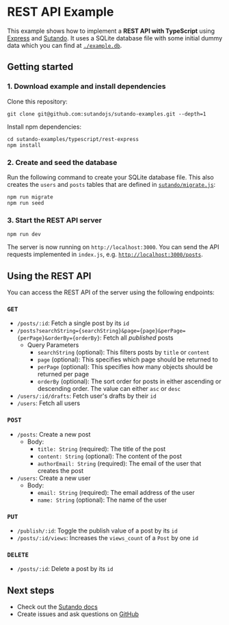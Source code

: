 # REST API Example

This example shows how to implement a **REST API with TypeScript** using [Express](https://expressjs.com/) and [Sutando](https://sutando.org). It uses a SQLite database file with some initial dummy data which you can find at [`./example.db`](./example.db).

## Getting started

### 1. Download example and install dependencies

Clone this repository:

```
git clone git@github.com:sutandojs/sutando-examples.git --depth=1
```

Install npm dependencies:

```
cd sutando-examples/typescript/rest-express
npm install
```

### 2. Create and seed the database

Run the following command to create your SQLite database file. This also creates the `users` and `posts` tables that are defined in [`sutando/migrate.js`](./sutando/migrate.js):

```
npm run migrate
npm run seed
```

### 3. Start the REST API server

```
npm run dev
```

The server is now running on `http://localhost:3000`. You can send the API requests implemented in `index.js`, e.g. [`http://localhost:3000/posts`](http://localhost:3000/posts).

## Using the REST API

You can access the REST API of the server using the following endpoints:

### `GET`

- `/posts/:id`: Fetch a single post by its `id`
- `/posts?searchString={searchString}&page={page}&perPage={perPage}&orderBy={orderBy}`: Fetch all _published_ posts
  - Query Parameters
    - `searchString` (optional): This filters posts by `title` or `content`
    - `page` (optional): This specifies which page should be returned to
    - `perPage` (optional): This specifies how many objects should be returned per page
    - `orderBy` (optional): The sort order for posts in either ascending or descending order. The value can either `asc` or `desc`
- `/users/:id/drafts`: Fetch user's drafts by their `id`
- `/users`: Fetch all users
### `POST`

- `/posts`: Create a new post
  - Body:
    - `title: String` (required): The title of the post
    - `content: String` (optional): The content of the post
    - `authorEmail: String` (required): The email of the user that creates the post
- `/users`: Create a new user
  - Body:
    - `email: String` (required): The email address of the user
    - `name: String` (optional): The name of the user

### `PUT`

- `/publish/:id`: Toggle the publish value of a post by its `id`
- `/posts/:id/views`: Increases the `views_count` of a `Post` by one `id`

### `DELETE`

- `/posts/:id`: Delete a post by its `id`

## Next steps

- Check out the [Sutando docs](https://sutando.org/)
- Create issues and ask questions on [GitHub](https://github.com/sutandojs/sutando/)